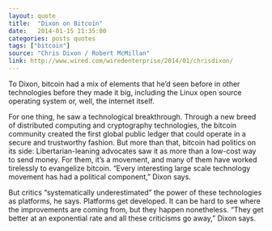 ```yaml
---
layout: quote
title:  "Dixon on Bitcoin"
date:   2014-01-15 11:35:00
categories: posts quotes
tags: ["bitcoin"]
source: "Chris Dixon / Robert McMillan"
link: http://www.wired.com/wiredenterprise/2014/01/chrisdixon/
---
```


To Dixon, bitcoin had a mix of elements that he’d seen before in other technologies before they made it big, including the Linux open source operating system or, well, the internet itself.

For one thing, he saw a technological breakthrough. Through a new breed of distributed computing and cryptography technologies, the bitcoin community created the first global public ledger that could operate in a secure and trustworthy fashion. But more than that, bitcoin had politics on its side: Libertarian-leaning advocates saw it as more than a low-cost way to send money. For them, it’s a movement, and many of them have worked tirelessly to evangelize bitcoin. “Every interesting large scale technology movement has had a political component,” Dixon says.

But critics “systematically underestimated” the power of these technologies as platforms, he says. Platforms get developed. It can be hard to see where the improvements are coming from, but they happen nonetheless. “They get better at an exponential rate and all these criticisms go away,” Dixon says.